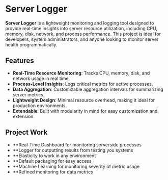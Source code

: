 # Server Logger

**Server Logger** is a lightweight monitoring and logging tool designed to provide real-time insights into server resource utilization, including CPU, memory, disk, network, and process performance. This project is ideal for developers, system administrators, and anyone looking to monitor server health programmatically.

## Features

- **Real-Time Resource Monitoring**: Tracks CPU, memory, disk, and network usage in real time.
- **Process-Level Insights**: Logs critical metrics for active processes.
- **Data Aggregation**: Customizable aggregation intervals for summarizing server metrics.
- **Lightweight Design**: Minimal resource overhead, making it ideal for production environments.
- **Extendable**: Built with modularity in mind for easy customization and extension.


## Project Work

- **Real-Time Dashboard for monitoring serverside processes
- **Logger for outputting results from testing you systems
- **Elasticity to work in any environment
- **Default packaging for easy access
- **Machine Learning for monitoring severity of metric usage
- **Refined monitoring for data metrics
